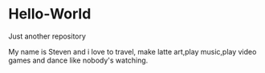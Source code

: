 # Hello-World
Just another repository

My name is Steven and i love to travel, make latte art,play music,play video games and dance like nobody's watching.
